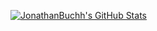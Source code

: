 [![JonathanBuchh's GitHub Stats](https://github-readme-stats.vercel.app/api?username=JonathanBuchh&hide=stars&count_private=true&show_icons=true)](https://jonathanbuchholz.com)
